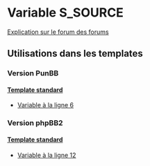 # Variable S_SOURCE
[Explication sur le forum des forums](http://forum.forumactif.com/t294113-listing-des-variables#S_SOURCE)

## Utilisations dans les templates

### Version PunBB

#### [Template standard](punbb/standard.md)
* [Variable à la ligne 6](../punbb/standard.tpl#L6)

### Version phpBB2

#### [Template standard](subsilver/standard.md)
* [Variable à la ligne 12](../subsilver/standard.tpl#L12)